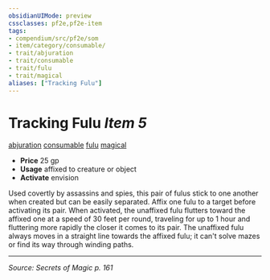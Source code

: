 ```yaml
---
obsidianUIMode: preview
cssclasses: pf2e,pf2e-item
tags:
- compendium/src/pf2e/som
- item/category/consumable/
- trait/abjuration
- trait/consumable
- trait/fulu
- trait/magical
aliases: ["Tracking Fulu"]
---
```

# Tracking Fulu *Item 5*  
[abjuration](rules/traits/abjuration.md "Abjuration School Trait")  [consumable](rules/traits/consumable.md "Consumable Item Trait")  [fulu](rules/traits/fulu-som.md "Fulu Item Trait")  [magical](rules/traits/magical.md "Magical Item Trait")  

- **Price** 25 gp
- **Usage** affixed to creature or object
- **Activate** envision

Used covertly by assassins and spies, this pair of fulus stick to one another when created but can be easily separated. Affix one fulu to a target before activating its pair. When activated, the unaffixed fulu flutters toward the affixed one at a speed of 30 feet per round, traveling for up to 1 hour and fluttering more rapidly the closer it comes to its pair. The unaffixed fulu always moves in a straight line towards the affixed fulu; it can't solve mazes or find its way through winding paths.


---
*Source: Secrets of Magic p. 161*